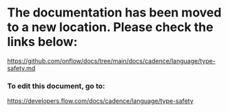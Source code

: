 # The documentation has been moved to a new location. Please check the links below:

https://github.com/onflow/docs/tree/main/docs/cadence/language/type-safety.md

### To edit this document, go to:

https://developers.flow.com/docs/cadence/language/type-safety


